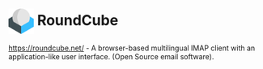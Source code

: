 # <img src="roundcube.png" width=50px style="vertical-align: middle;" alt="Logo"/> RoundCube

https://roundcube.net/ - A browser-based multilingual IMAP client with an application-like user interface. (Open Source email software).